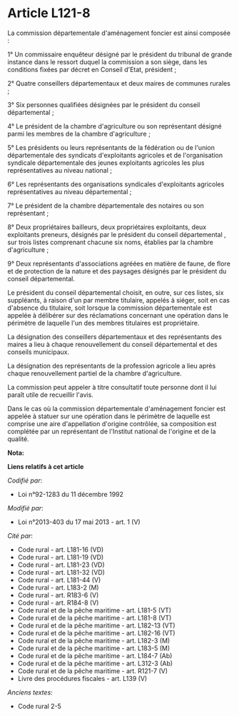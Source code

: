 # Article L121-8

La commission départementale d'aménagement foncier est ainsi composée : 

1° Un commissaire enquêteur désigné par le président du tribunal de grande instance dans le ressort duquel la commission a
son siège, dans les conditions fixées par décret en Conseil d'Etat, président ; 

2° Quatre conseillers départementaux et deux maires de communes rurales ; 

3° Six personnes qualifiées désignées par le président du conseil départemental ; 

4° Le président de la chambre d'agriculture ou son représentant désigné parmi les membres de la chambre d'agriculture ; 

5° Les présidents ou leurs représentants de la fédération ou de l'union départementale des syndicats d'exploitants agricoles
et de l'organisation syndicale départementale des jeunes exploitants agricoles les plus représentatives au niveau national ; 

6° Les représentants des organisations syndicales d'exploitants agricoles représentatives au niveau départemental ; 

7° Le président de la chambre départementale des notaires ou son représentant ; 

8° Deux propriétaires bailleurs, deux propriétaires exploitants, deux exploitants preneurs, désignés par le président du
conseil départemental , sur trois listes comprenant chacune six noms, établies par la chambre d'agriculture ; 

9° Deux représentants d'associations agréées en matière de faune, de flore et de protection de la nature et des paysages
désignés par le président du conseil départemental. 

Le président du conseil départemental choisit, en outre, sur ces listes, six suppléants, à raison d'un par membre titulaire,
appelés à siéger, soit en cas d'absence du titulaire, soit lorsque la commission départementale est appelée à délibérer sur
des réclamations concernant une opération dans le périmètre de laquelle l'un des membres titulaires est propriétaire. 

La désignation des conseillers départementaux et des représentants des maires a lieu à chaque renouvellement du conseil
départemental et des conseils municipaux. 

La désignation des représentants de la profession agricole a lieu après chaque renouvellement partiel de la chambre
d'agriculture. 

La commission peut appeler à titre consultatif toute personne dont il lui paraît utile de recueillir l'avis. 

Dans le cas où la commission départementale d'aménagement foncier est appelée à statuer sur une opération dans le périmètre
de laquelle est comprise une aire d'appellation d'origine contrôlée, sa composition est complétée par un représentant de
l'Institut national de l'origine et de la qualité.

**Nota:**



**Liens relatifs à cet article**

_Codifié par_:

  - Loi n°92-1283 du 11 décembre 1992

_Modifié par_:

  - Loi n°2013-403 du 17 mai 2013 - art. 1 (V)

_Cité par_:

  - Code rural - art. L181-16 (VD)
  - Code rural - art. L181-19 (VD)
  - Code rural - art. L181-23 (VD)
  - Code rural - art. L181-32 (VD)
  - Code rural - art. L181-44 (V)
  - Code rural - art. L183-2 (M)
  - Code rural - art. R183-6 (V)
  - Code rural - art. R184-8 (V)
  - Code rural et de la pêche maritime - art. L181-5 (VT)
  - Code rural et de la pêche maritime - art. L181-8 (VT)
  - Code rural et de la pêche maritime - art. L182-13 (VT)
  - Code rural et de la pêche maritime - art. L182-16 (VT)
  - Code rural et de la pêche maritime - art. L182-3 (M)
  - Code rural et de la pêche maritime - art. L183-5 (M)
  - Code rural et de la pêche maritime - art. L184-7 (Ab)
  - Code rural et de la pêche maritime - art. L312-3 (Ab)
  - Code rural et de la pêche maritime - art. R121-7 (V)
  - Livre des procédures fiscales - art. L139 (V)

_Anciens textes_:

  - Code rural 2-5
